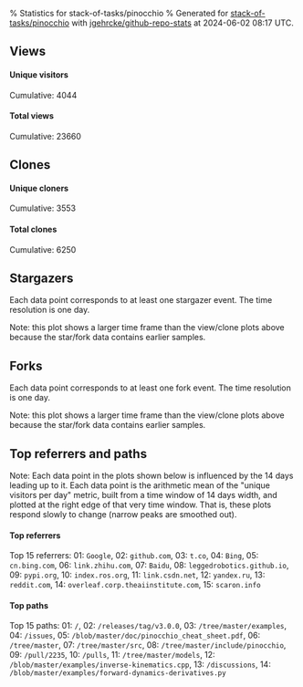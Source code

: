 % Statistics for stack-of-tasks/pinocchio
% Generated for [stack-of-tasks/pinocchio](https://github.com/stack-of-tasks/pinocchio) with [jgehrcke/github-repo-stats](https://github.com/jgehrcke/github-repo-stats) at 2024-06-02 08:17 UTC.


## Views

#### Unique visitors
<div id="chart_views_unique" class="full-width-chart"></div>

Cumulative: 4044

#### Total views
<div id="chart_views_total" class="full-width-chart"></div>

Cumulative: 23660

<div class="pagebreak-for-print"> </div>

## Clones

#### Unique cloners
<div id="chart_clones_unique" class="full-width-chart"></div>

Cumulative: 3553

#### Total clones
<div id="chart_clones_total" class="full-width-chart"></div>

Cumulative: 6250



<div class="pagebreak-for-print"> </div>



## Stargazers

Each data point corresponds to at least one stargazer event.
The time resolution is one day.

<div id="chart_stargazers" class="full-width-chart"></div>


Note: this plot shows a larger time frame than the view/clone plots above because the star/fork data contains earlier samples.



## Forks

Each data point corresponds to at least one fork event.
The time resolution is one day.

<div id="chart_forks" class="full-width-chart"></div>


Note: this plot shows a larger time frame than the view/clone plots above because the star/fork data contains earlier samples.



<div class="pagebreak-for-print"> </div>



## Top referrers and paths


Note: Each data point in the plots shown below is influenced by the 14 days
leading up to it. Each data point is the arithmetic mean of the "unique
visitors per day" metric, built from a time window of 14 days width, and
plotted at the right edge of that very time window. That is, these plots
respond slowly to change (narrow peaks are smoothed out).




#### Top referrers


<div id="chart_referrers_top_n_alltime" class="full-width-chart"></div>

Top 15 referrers: 01: `Google`, 02: `github.com`, 03: `t.co`, 04: `Bing`, 05: `cn.bing.com`, 06: `link.zhihu.com`, 07: `Baidu`, 08: `leggedrobotics.github.io`, 09: `pypi.org`, 10: `index.ros.org`, 11: `link.csdn.net`, 12: `yandex.ru`, 13: `reddit.com`, 14: `overleaf.corp.theaiinstitute.com`, 15: `scaron.info`





#### Top paths


<div id="chart_paths_top_n_alltime" class="full-width-chart"></div>

Top 15 paths: 01: `/`, 02: `/releases/tag/v3.0.0`, 03: `/tree/master/examples`, 04: `/issues`, 05: `/blob/master/doc/pinocchio_cheat_sheet.pdf`, 06: `/tree/master`, 07: `/tree/master/src`, 08: `/tree/master/include/pinocchio`, 09: `/pull/2235`, 10: `/pulls`, 11: `/tree/master/models`, 12: `/blob/master/examples/inverse-kinematics.cpp`, 13: `/discussions`, 14: `/blob/master/examples/forward-dynamics-derivatives.py`


<script type="text/javascript">
    vegaEmbed('#chart_views_unique', {"$schema": "https://vega.github.io/schema/vega-lite/v4.17.0.json", "config": {"arc": {"fill": "#1b1e23"}, "area": {"fill": "#1b1e23"}, "axisBottom": {"domainColor": "#a9b4c4", "gridColor": "#a9b4c4", "labelColor": "#1b1e23", "labelFont": "relative-mono-11-pitch-pro, Menlo, monospace", "tickColor": "#a9b4c4", "titleColor": "#1b1e23", "titleFont": "relative-mono-11-pitch-pro, Menlo, monospace"}, "axisLeft": {"domainColor": "#a9b4c4", "gridColor": "#a9b4c4", "labelColor": "#1b1e23", "labelFont": "relative-mono-11-pitch-pro, Menlo, monospace", "tickColor": "#a9b4c4", "titleColor": "#1b1e23", "titleFont": "relative-mono-11-pitch-pro, Menlo, monospace"}, "axisX": {"grid": false}, "axisY": {"grid": false, "labelBound": true}, "background": "#FFFFFF", "group": {"fill": "#FFFFFF"}, "header": {"fontWeight": 400, "labelFont": "relative-mono-11-pitch-pro, Menlo, monospace", "titleFont": "relative-mono-11-pitch-pro, Menlo, monospace"}, "legend": {"labelFont": "relative-mono-11-pitch-pro, Menlo, monospace", "symbolSize": 200, "symbolType": "circle", "titleFont": "relative-mono-11-pitch-pro, Menlo, monospace"}, "line": {"color": "#1b1e23", "stroke": "#1b1e23"}, "path": {"stroke": "#1b1e23"}, "point": {"color": "#1b1e23", "cursor": "pointer", "filled": true, "size": 20}, "range": {"category": ["#85a2f7", "#ea9755", "#7eb36a", "#f07071", "#bc85d9", "#e587b6", "#a9b4c4", "#d4c05e", "#64b9c4"]}, "style": {"bar": {"fill": "#1b1e23"}, "text": {"font": "relative-mono-11-pitch-pro, Menlo, monospace", "fontWeight": 400}}, "symbol": {"shape": "circle"}, "title": {"anchor": "start", "font": "relative-mono-11-pitch-pro, Menlo, monospace", "fontWeight": 400}, "trail": {"color": "#1b1e23", "stroke": "#1b1e23"}, "view": {"stroke": null}}, "data": {"name": "data-f0084fc3c50c445fb8e2e535af2a4744"}, "datasets": {"data-f0084fc3c50c445fb8e2e535af2a4744": [{"time": "2024-05-06T00:00:00+00:00", "views_total": 147, "views_unique": 30}, {"time": "2024-05-07T00:00:00+00:00", "views_total": 829, "views_unique": 168}, {"time": "2024-05-08T00:00:00+00:00", "views_total": 809, "views_unique": 180}, {"time": "2024-05-09T00:00:00+00:00", "views_total": 800, "views_unique": 153}, {"time": "2024-05-10T00:00:00+00:00", "views_total": 699, "views_unique": 148}, {"time": "2024-05-11T00:00:00+00:00", "views_total": 398, "views_unique": 90}, {"time": "2024-05-12T00:00:00+00:00", "views_total": 282, "views_unique": 65}, {"time": "2024-05-13T00:00:00+00:00", "views_total": 739, "views_unique": 147}, {"time": "2024-05-14T00:00:00+00:00", "views_total": 862, "views_unique": 164}, {"time": "2024-05-15T00:00:00+00:00", "views_total": 771, "views_unique": 143}, {"time": "2024-05-16T00:00:00+00:00", "views_total": 997, "views_unique": 149}, {"time": "2024-05-17T00:00:00+00:00", "views_total": 951, "views_unique": 157}, {"time": "2024-05-18T00:00:00+00:00", "views_total": 546, "views_unique": 86}, {"time": "2024-05-19T00:00:00+00:00", "views_total": 462, "views_unique": 69}, {"time": "2024-05-20T00:00:00+00:00", "views_total": 745, "views_unique": 169}, {"time": "2024-05-21T00:00:00+00:00", "views_total": 641, "views_unique": 157}, {"time": "2024-05-22T00:00:00+00:00", "views_total": 1018, "views_unique": 155}, {"time": "2024-05-23T00:00:00+00:00", "views_total": 1499, "views_unique": 184}, {"time": "2024-05-24T00:00:00+00:00", "views_total": 1392, "views_unique": 156}, {"time": "2024-05-25T00:00:00+00:00", "views_total": 468, "views_unique": 80}, {"time": "2024-05-26T00:00:00+00:00", "views_total": 601, "views_unique": 80}, {"time": "2024-05-27T00:00:00+00:00", "views_total": 1405, "views_unique": 253}, {"time": "2024-05-28T00:00:00+00:00", "views_total": 1506, "views_unique": 305}, {"time": "2024-05-29T00:00:00+00:00", "views_total": 2155, "views_unique": 258}, {"time": "2024-05-30T00:00:00+00:00", "views_total": 1190, "views_unique": 206}, {"time": "2024-05-31T00:00:00+00:00", "views_total": 1153, "views_unique": 175}, {"time": "2024-06-01T00:00:00+00:00", "views_total": 430, "views_unique": 86}, {"time": "2024-06-02T00:00:00+00:00", "views_total": 165, "views_unique": 31}]}, "encoding": {"tooltip": [{"field": "views_unique", "format": ".1f", "title": "views (u)", "type": "quantitative"}, {"field": "time", "format": "%B %e, %Y", "title": "date", "type": "temporal"}], "x": {"axis": {"labelAngle": 25}, "field": "time", "scale": {"domain": ["2024-05-06", "2024-06-02"]}, "timeUnit": "yearmonthdate", "title": "date", "type": "temporal"}, "y": {"axis": {"values": [1, 10, 50, 100, 500, 1000, 5000, 10000]}, "field": "views_unique", "scale": {"domain": [0, 335.5], "type": "symlog", "zero": true}, "title": "unique views per day", "type": "quantitative"}}, "height": 200, "mark": {"point": true, "type": "line"}, "padding": 10, "width": "container"}, {"actions": false, "renderer": "svg"}).catch(console.error);
vegaEmbed('#chart_views_total', {"$schema": "https://vega.github.io/schema/vega-lite/v4.17.0.json", "config": {"arc": {"fill": "#1b1e23"}, "area": {"fill": "#1b1e23"}, "axisBottom": {"domainColor": "#a9b4c4", "gridColor": "#a9b4c4", "labelColor": "#1b1e23", "labelFont": "relative-mono-11-pitch-pro, Menlo, monospace", "tickColor": "#a9b4c4", "titleColor": "#1b1e23", "titleFont": "relative-mono-11-pitch-pro, Menlo, monospace"}, "axisLeft": {"domainColor": "#a9b4c4", "gridColor": "#a9b4c4", "labelColor": "#1b1e23", "labelFont": "relative-mono-11-pitch-pro, Menlo, monospace", "tickColor": "#a9b4c4", "titleColor": "#1b1e23", "titleFont": "relative-mono-11-pitch-pro, Menlo, monospace"}, "axisX": {"grid": false}, "axisY": {"grid": false, "labelBound": true}, "background": "#FFFFFF", "group": {"fill": "#FFFFFF"}, "header": {"fontWeight": 400, "labelFont": "relative-mono-11-pitch-pro, Menlo, monospace", "titleFont": "relative-mono-11-pitch-pro, Menlo, monospace"}, "legend": {"labelFont": "relative-mono-11-pitch-pro, Menlo, monospace", "symbolSize": 200, "symbolType": "circle", "titleFont": "relative-mono-11-pitch-pro, Menlo, monospace"}, "line": {"color": "#1b1e23", "stroke": "#1b1e23"}, "path": {"stroke": "#1b1e23"}, "point": {"color": "#1b1e23", "cursor": "pointer", "filled": true, "size": 20}, "range": {"category": ["#85a2f7", "#ea9755", "#7eb36a", "#f07071", "#bc85d9", "#e587b6", "#a9b4c4", "#d4c05e", "#64b9c4"]}, "style": {"bar": {"fill": "#1b1e23"}, "text": {"font": "relative-mono-11-pitch-pro, Menlo, monospace", "fontWeight": 400}}, "symbol": {"shape": "circle"}, "title": {"anchor": "start", "font": "relative-mono-11-pitch-pro, Menlo, monospace", "fontWeight": 400}, "trail": {"color": "#1b1e23", "stroke": "#1b1e23"}, "view": {"stroke": null}}, "data": {"name": "data-f0084fc3c50c445fb8e2e535af2a4744"}, "datasets": {"data-f0084fc3c50c445fb8e2e535af2a4744": [{"time": "2024-05-06T00:00:00+00:00", "views_total": 147, "views_unique": 30}, {"time": "2024-05-07T00:00:00+00:00", "views_total": 829, "views_unique": 168}, {"time": "2024-05-08T00:00:00+00:00", "views_total": 809, "views_unique": 180}, {"time": "2024-05-09T00:00:00+00:00", "views_total": 800, "views_unique": 153}, {"time": "2024-05-10T00:00:00+00:00", "views_total": 699, "views_unique": 148}, {"time": "2024-05-11T00:00:00+00:00", "views_total": 398, "views_unique": 90}, {"time": "2024-05-12T00:00:00+00:00", "views_total": 282, "views_unique": 65}, {"time": "2024-05-13T00:00:00+00:00", "views_total": 739, "views_unique": 147}, {"time": "2024-05-14T00:00:00+00:00", "views_total": 862, "views_unique": 164}, {"time": "2024-05-15T00:00:00+00:00", "views_total": 771, "views_unique": 143}, {"time": "2024-05-16T00:00:00+00:00", "views_total": 997, "views_unique": 149}, {"time": "2024-05-17T00:00:00+00:00", "views_total": 951, "views_unique": 157}, {"time": "2024-05-18T00:00:00+00:00", "views_total": 546, "views_unique": 86}, {"time": "2024-05-19T00:00:00+00:00", "views_total": 462, "views_unique": 69}, {"time": "2024-05-20T00:00:00+00:00", "views_total": 745, "views_unique": 169}, {"time": "2024-05-21T00:00:00+00:00", "views_total": 641, "views_unique": 157}, {"time": "2024-05-22T00:00:00+00:00", "views_total": 1018, "views_unique": 155}, {"time": "2024-05-23T00:00:00+00:00", "views_total": 1499, "views_unique": 184}, {"time": "2024-05-24T00:00:00+00:00", "views_total": 1392, "views_unique": 156}, {"time": "2024-05-25T00:00:00+00:00", "views_total": 468, "views_unique": 80}, {"time": "2024-05-26T00:00:00+00:00", "views_total": 601, "views_unique": 80}, {"time": "2024-05-27T00:00:00+00:00", "views_total": 1405, "views_unique": 253}, {"time": "2024-05-28T00:00:00+00:00", "views_total": 1506, "views_unique": 305}, {"time": "2024-05-29T00:00:00+00:00", "views_total": 2155, "views_unique": 258}, {"time": "2024-05-30T00:00:00+00:00", "views_total": 1190, "views_unique": 206}, {"time": "2024-05-31T00:00:00+00:00", "views_total": 1153, "views_unique": 175}, {"time": "2024-06-01T00:00:00+00:00", "views_total": 430, "views_unique": 86}, {"time": "2024-06-02T00:00:00+00:00", "views_total": 165, "views_unique": 31}]}, "encoding": {"tooltip": [{"field": "views_total", "format": ".1f", "title": "views (t)", "type": "quantitative"}, {"field": "time", "format": "%B %e, %Y", "title": "date", "type": "temporal"}], "x": {"axis": {"labelAngle": 25}, "field": "time", "scale": {"domain": ["2024-05-06", "2024-06-02"]}, "timeUnit": "yearmonthdate", "title": "date", "type": "temporal"}, "y": {"axis": {"values": [1, 10, 50, 100, 500, 1000, 5000, 10000]}, "field": "views_total", "scale": {"domain": [0, 2370.5], "type": "symlog", "zero": true}, "title": "total views per day", "type": "quantitative"}}, "height": 200, "mark": {"point": true, "type": "line"}, "padding": 10, "width": "container"}, {"actions": false, "renderer": "svg"}).catch(console.error);
vegaEmbed('#chart_clones_unique', {"$schema": "https://vega.github.io/schema/vega-lite/v4.17.0.json", "config": {"arc": {"fill": "#1b1e23"}, "area": {"fill": "#1b1e23"}, "axisBottom": {"domainColor": "#a9b4c4", "gridColor": "#a9b4c4", "labelColor": "#1b1e23", "labelFont": "relative-mono-11-pitch-pro, Menlo, monospace", "tickColor": "#a9b4c4", "titleColor": "#1b1e23", "titleFont": "relative-mono-11-pitch-pro, Menlo, monospace"}, "axisLeft": {"domainColor": "#a9b4c4", "gridColor": "#a9b4c4", "labelColor": "#1b1e23", "labelFont": "relative-mono-11-pitch-pro, Menlo, monospace", "tickColor": "#a9b4c4", "titleColor": "#1b1e23", "titleFont": "relative-mono-11-pitch-pro, Menlo, monospace"}, "axisX": {"grid": false}, "axisY": {"grid": false, "labelBound": true}, "background": "#FFFFFF", "group": {"fill": "#FFFFFF"}, "header": {"fontWeight": 400, "labelFont": "relative-mono-11-pitch-pro, Menlo, monospace", "titleFont": "relative-mono-11-pitch-pro, Menlo, monospace"}, "legend": {"labelFont": "relative-mono-11-pitch-pro, Menlo, monospace", "symbolSize": 200, "symbolType": "circle", "titleFont": "relative-mono-11-pitch-pro, Menlo, monospace"}, "line": {"color": "#1b1e23", "stroke": "#1b1e23"}, "path": {"stroke": "#1b1e23"}, "point": {"color": "#1b1e23", "cursor": "pointer", "filled": true, "size": 20}, "range": {"category": ["#85a2f7", "#ea9755", "#7eb36a", "#f07071", "#bc85d9", "#e587b6", "#a9b4c4", "#d4c05e", "#64b9c4"]}, "style": {"bar": {"fill": "#1b1e23"}, "text": {"font": "relative-mono-11-pitch-pro, Menlo, monospace", "fontWeight": 400}}, "symbol": {"shape": "circle"}, "title": {"anchor": "start", "font": "relative-mono-11-pitch-pro, Menlo, monospace", "fontWeight": 400}, "trail": {"color": "#1b1e23", "stroke": "#1b1e23"}, "view": {"stroke": null}}, "data": {"name": "data-64ce4e7c5ece8ab49fab6dbdd7cecf44"}, "datasets": {"data-64ce4e7c5ece8ab49fab6dbdd7cecf44": [{"clones_total": 92, "clones_unique": 81, "time": "2024-05-06T00:00:00+00:00"}, {"clones_total": 189, "clones_unique": 116, "time": "2024-05-07T00:00:00+00:00"}, {"clones_total": 178, "clones_unique": 106, "time": "2024-05-08T00:00:00+00:00"}, {"clones_total": 168, "clones_unique": 119, "time": "2024-05-09T00:00:00+00:00"}, {"clones_total": 218, "clones_unique": 157, "time": "2024-05-10T00:00:00+00:00"}, {"clones_total": 158, "clones_unique": 121, "time": "2024-05-11T00:00:00+00:00"}, {"clones_total": 84, "clones_unique": 72, "time": "2024-05-12T00:00:00+00:00"}, {"clones_total": 274, "clones_unique": 177, "time": "2024-05-13T00:00:00+00:00"}, {"clones_total": 279, "clones_unique": 157, "time": "2024-05-14T00:00:00+00:00"}, {"clones_total": 204, "clones_unique": 108, "time": "2024-05-15T00:00:00+00:00"}, {"clones_total": 186, "clones_unique": 114, "time": "2024-05-16T00:00:00+00:00"}, {"clones_total": 423, "clones_unique": 209, "time": "2024-05-17T00:00:00+00:00"}, {"clones_total": 65, "clones_unique": 38, "time": "2024-05-18T00:00:00+00:00"}, {"clones_total": 47, "clones_unique": 28, "time": "2024-05-19T00:00:00+00:00"}, {"clones_total": 116, "clones_unique": 72, "time": "2024-05-20T00:00:00+00:00"}, {"clones_total": 380, "clones_unique": 200, "time": "2024-05-21T00:00:00+00:00"}, {"clones_total": 362, "clones_unique": 207, "time": "2024-05-22T00:00:00+00:00"}, {"clones_total": 546, "clones_unique": 272, "time": "2024-05-23T00:00:00+00:00"}, {"clones_total": 466, "clones_unique": 246, "time": "2024-05-24T00:00:00+00:00"}, {"clones_total": 81, "clones_unique": 56, "time": "2024-05-25T00:00:00+00:00"}, {"clones_total": 94, "clones_unique": 78, "time": "2024-05-26T00:00:00+00:00"}, {"clones_total": 356, "clones_unique": 168, "time": "2024-05-27T00:00:00+00:00"}, {"clones_total": 192, "clones_unique": 124, "time": "2024-05-28T00:00:00+00:00"}, {"clones_total": 360, "clones_unique": 181, "time": "2024-05-29T00:00:00+00:00"}, {"clones_total": 378, "clones_unique": 124, "time": "2024-05-30T00:00:00+00:00"}, {"clones_total": 239, "clones_unique": 157, "time": "2024-05-31T00:00:00+00:00"}, {"clones_total": 97, "clones_unique": 47, "time": "2024-06-01T00:00:00+00:00"}, {"clones_total": 18, "clones_unique": 18, "time": "2024-06-02T00:00:00+00:00"}]}, "encoding": {"tooltip": [{"field": "clones_unique", "format": ".1f", "title": "clones (u)", "type": "quantitative"}, {"field": "time", "format": "%B %e, %Y", "title": "date", "type": "temporal"}], "x": {"axis": {"labelAngle": 25}, "field": "time", "scale": {"domain": ["2024-05-06", "2024-06-02"]}, "timeUnit": "yearmonthdate", "title": "date", "type": "temporal"}, "y": {"axis": {"values": [1, 10, 50, 100, 500, 1000, 5000, 10000]}, "field": "clones_unique", "scale": {"domain": [0, 299.20000000000005], "type": "symlog", "zero": true}, "title": "unique clones per day", "type": "quantitative"}}, "height": 200, "mark": {"point": true, "type": "line"}, "padding": 10, "width": "container"}, {"actions": false, "renderer": "svg"}).catch(console.error);
vegaEmbed('#chart_clones_total', {"$schema": "https://vega.github.io/schema/vega-lite/v4.17.0.json", "config": {"arc": {"fill": "#1b1e23"}, "area": {"fill": "#1b1e23"}, "axisBottom": {"domainColor": "#a9b4c4", "gridColor": "#a9b4c4", "labelColor": "#1b1e23", "labelFont": "relative-mono-11-pitch-pro, Menlo, monospace", "tickColor": "#a9b4c4", "titleColor": "#1b1e23", "titleFont": "relative-mono-11-pitch-pro, Menlo, monospace"}, "axisLeft": {"domainColor": "#a9b4c4", "gridColor": "#a9b4c4", "labelColor": "#1b1e23", "labelFont": "relative-mono-11-pitch-pro, Menlo, monospace", "tickColor": "#a9b4c4", "titleColor": "#1b1e23", "titleFont": "relative-mono-11-pitch-pro, Menlo, monospace"}, "axisX": {"grid": false}, "axisY": {"grid": false, "labelBound": true}, "background": "#FFFFFF", "group": {"fill": "#FFFFFF"}, "header": {"fontWeight": 400, "labelFont": "relative-mono-11-pitch-pro, Menlo, monospace", "titleFont": "relative-mono-11-pitch-pro, Menlo, monospace"}, "legend": {"labelFont": "relative-mono-11-pitch-pro, Menlo, monospace", "symbolSize": 200, "symbolType": "circle", "titleFont": "relative-mono-11-pitch-pro, Menlo, monospace"}, "line": {"color": "#1b1e23", "stroke": "#1b1e23"}, "path": {"stroke": "#1b1e23"}, "point": {"color": "#1b1e23", "cursor": "pointer", "filled": true, "size": 20}, "range": {"category": ["#85a2f7", "#ea9755", "#7eb36a", "#f07071", "#bc85d9", "#e587b6", "#a9b4c4", "#d4c05e", "#64b9c4"]}, "style": {"bar": {"fill": "#1b1e23"}, "text": {"font": "relative-mono-11-pitch-pro, Menlo, monospace", "fontWeight": 400}}, "symbol": {"shape": "circle"}, "title": {"anchor": "start", "font": "relative-mono-11-pitch-pro, Menlo, monospace", "fontWeight": 400}, "trail": {"color": "#1b1e23", "stroke": "#1b1e23"}, "view": {"stroke": null}}, "data": {"name": "data-64ce4e7c5ece8ab49fab6dbdd7cecf44"}, "datasets": {"data-64ce4e7c5ece8ab49fab6dbdd7cecf44": [{"clones_total": 92, "clones_unique": 81, "time": "2024-05-06T00:00:00+00:00"}, {"clones_total": 189, "clones_unique": 116, "time": "2024-05-07T00:00:00+00:00"}, {"clones_total": 178, "clones_unique": 106, "time": "2024-05-08T00:00:00+00:00"}, {"clones_total": 168, "clones_unique": 119, "time": "2024-05-09T00:00:00+00:00"}, {"clones_total": 218, "clones_unique": 157, "time": "2024-05-10T00:00:00+00:00"}, {"clones_total": 158, "clones_unique": 121, "time": "2024-05-11T00:00:00+00:00"}, {"clones_total": 84, "clones_unique": 72, "time": "2024-05-12T00:00:00+00:00"}, {"clones_total": 274, "clones_unique": 177, "time": "2024-05-13T00:00:00+00:00"}, {"clones_total": 279, "clones_unique": 157, "time": "2024-05-14T00:00:00+00:00"}, {"clones_total": 204, "clones_unique": 108, "time": "2024-05-15T00:00:00+00:00"}, {"clones_total": 186, "clones_unique": 114, "time": "2024-05-16T00:00:00+00:00"}, {"clones_total": 423, "clones_unique": 209, "time": "2024-05-17T00:00:00+00:00"}, {"clones_total": 65, "clones_unique": 38, "time": "2024-05-18T00:00:00+00:00"}, {"clones_total": 47, "clones_unique": 28, "time": "2024-05-19T00:00:00+00:00"}, {"clones_total": 116, "clones_unique": 72, "time": "2024-05-20T00:00:00+00:00"}, {"clones_total": 380, "clones_unique": 200, "time": "2024-05-21T00:00:00+00:00"}, {"clones_total": 362, "clones_unique": 207, "time": "2024-05-22T00:00:00+00:00"}, {"clones_total": 546, "clones_unique": 272, "time": "2024-05-23T00:00:00+00:00"}, {"clones_total": 466, "clones_unique": 246, "time": "2024-05-24T00:00:00+00:00"}, {"clones_total": 81, "clones_unique": 56, "time": "2024-05-25T00:00:00+00:00"}, {"clones_total": 94, "clones_unique": 78, "time": "2024-05-26T00:00:00+00:00"}, {"clones_total": 356, "clones_unique": 168, "time": "2024-05-27T00:00:00+00:00"}, {"clones_total": 192, "clones_unique": 124, "time": "2024-05-28T00:00:00+00:00"}, {"clones_total": 360, "clones_unique": 181, "time": "2024-05-29T00:00:00+00:00"}, {"clones_total": 378, "clones_unique": 124, "time": "2024-05-30T00:00:00+00:00"}, {"clones_total": 239, "clones_unique": 157, "time": "2024-05-31T00:00:00+00:00"}, {"clones_total": 97, "clones_unique": 47, "time": "2024-06-01T00:00:00+00:00"}, {"clones_total": 18, "clones_unique": 18, "time": "2024-06-02T00:00:00+00:00"}]}, "encoding": {"tooltip": [{"field": "clones_total", "format": ".1f", "title": "clones (t)", "type": "quantitative"}, {"field": "time", "format": "%B %e, %Y", "title": "date", "type": "temporal"}], "x": {"axis": {"labelAngle": 25}, "field": "time", "scale": {"domain": ["2024-05-06", "2024-06-02"]}, "timeUnit": "yearmonthdate", "title": "date", "type": "temporal"}, "y": {"axis": {"values": [1, 10, 50, 100, 500, 1000, 5000, 10000]}, "field": "clones_total", "scale": {"domain": [0, 600.6], "type": "symlog", "zero": true}, "title": "total clones per day", "type": "quantitative"}}, "height": 200, "mark": {"point": true, "type": "line"}, "padding": 10, "width": "container"}, {"actions": false, "renderer": "svg"}).catch(console.error);
vegaEmbed('#chart_stargazers', {"$schema": "https://vega.github.io/schema/vega-lite/v4.17.0.json", "config": {"arc": {"fill": "#1b1e23"}, "area": {"fill": "#1b1e23"}, "axisBottom": {"domainColor": "#a9b4c4", "gridColor": "#a9b4c4", "labelColor": "#1b1e23", "labelFont": "relative-mono-11-pitch-pro, Menlo, monospace", "tickColor": "#a9b4c4", "titleColor": "#1b1e23", "titleFont": "relative-mono-11-pitch-pro, Menlo, monospace"}, "axisLeft": {"domainColor": "#a9b4c4", "gridColor": "#a9b4c4", "labelColor": "#1b1e23", "labelFont": "relative-mono-11-pitch-pro, Menlo, monospace", "tickColor": "#a9b4c4", "titleColor": "#1b1e23", "titleFont": "relative-mono-11-pitch-pro, Menlo, monospace"}, "axisX": {"grid": false}, "axisY": {"grid": false}, "background": "#FFFFFF", "group": {"fill": "#FFFFFF"}, "header": {"fontWeight": 400, "labelFont": "relative-mono-11-pitch-pro, Menlo, monospace", "titleFont": "relative-mono-11-pitch-pro, Menlo, monospace"}, "legend": {"labelFont": "relative-mono-11-pitch-pro, Menlo, monospace", "symbolSize": 200, "symbolType": "circle", "titleFont": "relative-mono-11-pitch-pro, Menlo, monospace"}, "line": {"color": "#1b1e23", "stroke": "#1b1e23"}, "path": {"stroke": "#1b1e23"}, "point": {"color": "#1b1e23", "cursor": "pointer", "filled": true, "size": 50}, "range": {"category": ["#85a2f7", "#ea9755", "#7eb36a", "#f07071", "#bc85d9", "#e587b6", "#a9b4c4", "#d4c05e", "#64b9c4"]}, "style": {"bar": {"fill": "#1b1e23"}, "text": {"font": "relative-mono-11-pitch-pro, Menlo, monospace", "fontWeight": 400}}, "symbol": {"shape": "circle"}, "title": {"anchor": "start", "font": "relative-mono-11-pitch-pro, Menlo, monospace", "fontWeight": 400}, "trail": {"color": "#1b1e23", "stroke": "#1b1e23"}, "view": {"stroke": null}}, "data": {"name": "data-04949e2f8874955d1964a18624ffb8d7"}, "datasets": {"data-04949e2f8874955d1964a18624ffb8d7": [{"stars_cumulative": 1.0, "time": "2015-03-30T00:00:00+00:00"}, {"stars_cumulative": 2.0, "time": "2016-01-25T12:00:00+00:00"}, {"stars_cumulative": 4.0, "time": "2016-07-11T00:00:00+00:00"}, {"stars_cumulative": 5.0, "time": "2016-12-25T12:00:00+00:00"}, {"stars_cumulative": 7.0, "time": "2017-01-28T00:00:00+00:00"}, {"stars_cumulative": 8.0, "time": "2017-03-02T12:00:00+00:00"}, {"stars_cumulative": 9.0, "time": "2017-04-05T00:00:00+00:00"}, {"stars_cumulative": 12.0, "time": "2017-06-11T00:00:00+00:00"}, {"stars_cumulative": 13.0, "time": "2017-07-14T12:00:00+00:00"}, {"stars_cumulative": 15.0, "time": "2017-09-19T12:00:00+00:00"}, {"stars_cumulative": 16.0, "time": "2017-11-25T12:00:00+00:00"}, {"stars_cumulative": 18.0, "time": "2018-01-31T12:00:00+00:00"}, {"stars_cumulative": 19.0, "time": "2018-03-06T00:00:00+00:00"}, {"stars_cumulative": 21.0, "time": "2018-05-12T00:00:00+00:00"}, {"stars_cumulative": 28.0, "time": "2018-06-14T12:00:00+00:00"}, {"stars_cumulative": 31.0, "time": "2018-07-18T00:00:00+00:00"}, {"stars_cumulative": 35.0, "time": "2018-08-20T12:00:00+00:00"}, {"stars_cumulative": 41.0, "time": "2018-09-23T00:00:00+00:00"}, {"stars_cumulative": 47.0, "time": "2018-10-26T12:00:00+00:00"}, {"stars_cumulative": 57.0, "time": "2018-11-29T00:00:00+00:00"}, {"stars_cumulative": 68.0, "time": "2019-01-01T12:00:00+00:00"}, {"stars_cumulative": 80.0, "time": "2019-02-04T00:00:00+00:00"}, {"stars_cumulative": 87.0, "time": "2019-03-09T12:00:00+00:00"}, {"stars_cumulative": 96.0, "time": "2019-04-12T00:00:00+00:00"}, {"stars_cumulative": 106.0, "time": "2019-05-15T12:00:00+00:00"}, {"stars_cumulative": 111.0, "time": "2019-06-18T00:00:00+00:00"}, {"stars_cumulative": 116.0, "time": "2019-07-21T12:00:00+00:00"}, {"stars_cumulative": 120.0, "time": "2019-08-24T00:00:00+00:00"}, {"stars_cumulative": 130.0, "time": "2019-09-26T12:00:00+00:00"}, {"stars_cumulative": 143.0, "time": "2019-10-30T00:00:00+00:00"}, {"stars_cumulative": 155.0, "time": "2019-12-02T12:00:00+00:00"}, {"stars_cumulative": 179.0, "time": "2020-01-05T00:00:00+00:00"}, {"stars_cumulative": 211.0, "time": "2020-02-07T12:00:00+00:00"}, {"stars_cumulative": 220.0, "time": "2020-03-12T00:00:00+00:00"}, {"stars_cumulative": 236.0, "time": "2020-04-14T12:00:00+00:00"}, {"stars_cumulative": 257.0, "time": "2020-05-18T00:00:00+00:00"}, {"stars_cumulative": 274.0, "time": "2020-06-20T12:00:00+00:00"}, {"stars_cumulative": 294.0, "time": "2020-07-24T00:00:00+00:00"}, {"stars_cumulative": 312.0, "time": "2020-08-26T12:00:00+00:00"}, {"stars_cumulative": 335.0, "time": "2020-09-29T00:00:00+00:00"}, {"stars_cumulative": 362.0, "time": "2020-11-01T12:00:00+00:00"}, {"stars_cumulative": 378.0, "time": "2020-12-05T00:00:00+00:00"}, {"stars_cumulative": 397.0, "time": "2021-01-07T12:00:00+00:00"}, {"stars_cumulative": 417.0, "time": "2021-02-10T00:00:00+00:00"}, {"stars_cumulative": 442.0, "time": "2021-03-15T12:00:00+00:00"}, {"stars_cumulative": 464.0, "time": "2021-04-18T00:00:00+00:00"}, {"stars_cumulative": 480.0, "time": "2021-05-21T12:00:00+00:00"}, {"stars_cumulative": 493.0, "time": "2021-06-24T00:00:00+00:00"}, {"stars_cumulative": 507.0, "time": "2021-07-27T12:00:00+00:00"}, {"stars_cumulative": 525.0, "time": "2021-08-30T00:00:00+00:00"}, {"stars_cumulative": 559.0, "time": "2021-10-02T12:00:00+00:00"}, {"stars_cumulative": 599.0, "time": "2021-11-05T00:00:00+00:00"}, {"stars_cumulative": 630.0, "time": "2021-12-08T12:00:00+00:00"}, {"stars_cumulative": 661.0, "time": "2022-01-11T00:00:00+00:00"}, {"stars_cumulative": 682.0, "time": "2022-02-13T12:00:00+00:00"}, {"stars_cumulative": 711.0, "time": "2022-03-19T00:00:00+00:00"}, {"stars_cumulative": 736.0, "time": "2022-04-21T12:00:00+00:00"}, {"stars_cumulative": 760.0, "time": "2022-05-25T00:00:00+00:00"}, {"stars_cumulative": 789.0, "time": "2022-06-27T12:00:00+00:00"}, {"stars_cumulative": 812.0, "time": "2022-07-31T00:00:00+00:00"}, {"stars_cumulative": 838.0, "time": "2022-09-02T12:00:00+00:00"}, {"stars_cumulative": 869.0, "time": "2022-10-06T00:00:00+00:00"}, {"stars_cumulative": 909.0, "time": "2022-11-08T12:00:00+00:00"}, {"stars_cumulative": 929.0, "time": "2022-12-12T00:00:00+00:00"}, {"stars_cumulative": 951.0, "time": "2023-01-14T12:00:00+00:00"}, {"stars_cumulative": 979.0, "time": "2023-02-17T00:00:00+00:00"}, {"stars_cumulative": 1022.0, "time": "2023-03-22T12:00:00+00:00"}, {"stars_cumulative": 1063.0, "time": "2023-04-25T00:00:00+00:00"}, {"stars_cumulative": 1099.0, "time": "2023-05-28T12:00:00+00:00"}, {"stars_cumulative": 1136.0, "time": "2023-07-01T00:00:00+00:00"}, {"stars_cumulative": 1164.0, "time": "2023-08-03T12:00:00+00:00"}, {"stars_cumulative": 1218.0, "time": "2023-09-06T00:00:00+00:00"}, {"stars_cumulative": 1250.0, "time": "2023-10-09T12:00:00+00:00"}, {"stars_cumulative": 1282.0, "time": "2023-11-12T00:00:00+00:00"}, {"stars_cumulative": 1318.0, "time": "2023-12-15T12:00:00+00:00"}, {"stars_cumulative": 1348.0, "time": "2024-01-18T00:00:00+00:00"}, {"stars_cumulative": 1404.0, "time": "2024-02-20T12:00:00+00:00"}, {"stars_cumulative": 1490.0, "time": "2024-03-25T00:00:00+00:00"}, {"stars_cumulative": 1576.0, "time": "2024-04-27T12:00:00+00:00"}, {"stars_cumulative": 1581.0, "time": "2024-05-31T00:00:00+00:00"}]}, "encoding": {"tooltip": [{"field": "stars_cumulative", "format": "d", "title": "stars", "type": "quantitative"}, {"field": "time", "format": "%B %e, %Y", "title": "date", "type": "temporal"}], "x": {"axis": {"labelAngle": 25}, "field": "time", "scale": {"domain": ["2015-02-14", "2024-06-02"]}, "timeUnit": "yearmonthdate", "title": "date", "type": "temporal"}, "y": {"field": "stars_cumulative", "scale": {"domain": [0, 1739.1000000000001], "zero": true}, "title": "stargazer count (cumulative)", "type": "quantitative"}}, "height": 300, "mark": {"point": true, "type": "line"}, "padding": 10, "width": "container"}, {"actions": false, "renderer": "svg"}).catch(console.error);
vegaEmbed('#chart_forks', {"$schema": "https://vega.github.io/schema/vega-lite/v4.17.0.json", "config": {"arc": {"fill": "#1b1e23"}, "area": {"fill": "#1b1e23"}, "axisBottom": {"domainColor": "#a9b4c4", "gridColor": "#a9b4c4", "labelColor": "#1b1e23", "labelFont": "relative-mono-11-pitch-pro, Menlo, monospace", "tickColor": "#a9b4c4", "titleColor": "#1b1e23", "titleFont": "relative-mono-11-pitch-pro, Menlo, monospace"}, "axisLeft": {"domainColor": "#a9b4c4", "gridColor": "#a9b4c4", "labelColor": "#1b1e23", "labelFont": "relative-mono-11-pitch-pro, Menlo, monospace", "tickColor": "#a9b4c4", "titleColor": "#1b1e23", "titleFont": "relative-mono-11-pitch-pro, Menlo, monospace"}, "axisX": {"grid": false}, "axisY": {"grid": false}, "background": "#FFFFFF", "group": {"fill": "#FFFFFF"}, "header": {"fontWeight": 400, "labelFont": "relative-mono-11-pitch-pro, Menlo, monospace", "titleFont": "relative-mono-11-pitch-pro, Menlo, monospace"}, "legend": {"labelFont": "relative-mono-11-pitch-pro, Menlo, monospace", "symbolSize": 200, "symbolType": "circle", "titleFont": "relative-mono-11-pitch-pro, Menlo, monospace"}, "line": {"color": "#1b1e23", "stroke": "#1b1e23"}, "path": {"stroke": "#1b1e23"}, "point": {"color": "#1b1e23", "cursor": "pointer", "filled": true, "size": 50}, "range": {"category": ["#85a2f7", "#ea9755", "#7eb36a", "#f07071", "#bc85d9", "#e587b6", "#a9b4c4", "#d4c05e", "#64b9c4"]}, "style": {"bar": {"fill": "#1b1e23"}, "text": {"font": "relative-mono-11-pitch-pro, Menlo, monospace", "fontWeight": 400}}, "symbol": {"shape": "circle"}, "title": {"anchor": "start", "font": "relative-mono-11-pitch-pro, Menlo, monospace", "fontWeight": 400}, "trail": {"color": "#1b1e23", "stroke": "#1b1e23"}, "view": {"stroke": null}}, "data": {"name": "data-45d54e06784cdab7c8e921526adc72b6"}, "datasets": {"data-45d54e06784cdab7c8e921526adc72b6": [{"forks_cumulative": 4.0, "time": "2015-02-14T00:00:00+00:00"}, {"forks_cumulative": 6.0, "time": "2015-03-19T22:00:00+00:00"}, {"forks_cumulative": 7.0, "time": "2015-04-22T20:00:00+00:00"}, {"forks_cumulative": 8.0, "time": "2015-05-26T18:00:00+00:00"}, {"forks_cumulative": 11.0, "time": "2016-01-19T04:00:00+00:00"}, {"forks_cumulative": 12.0, "time": "2016-02-22T02:00:00+00:00"}, {"forks_cumulative": 13.0, "time": "2016-04-29T22:00:00+00:00"}, {"forks_cumulative": 14.0, "time": "2016-07-06T18:00:00+00:00"}, {"forks_cumulative": 15.0, "time": "2016-09-12T14:00:00+00:00"}, {"forks_cumulative": 16.0, "time": "2017-06-10T22:00:00+00:00"}, {"forks_cumulative": 17.0, "time": "2017-10-24T14:00:00+00:00"}, {"forks_cumulative": 19.0, "time": "2017-11-27T12:00:00+00:00"}, {"forks_cumulative": 20.0, "time": "2017-12-31T10:00:00+00:00"}, {"forks_cumulative": 21.0, "time": "2018-03-09T06:00:00+00:00"}, {"forks_cumulative": 23.0, "time": "2018-04-12T04:00:00+00:00"}, {"forks_cumulative": 25.0, "time": "2018-05-16T02:00:00+00:00"}, {"forks_cumulative": 28.0, "time": "2018-06-19T00:00:00+00:00"}, {"forks_cumulative": 29.0, "time": "2018-07-22T22:00:00+00:00"}, {"forks_cumulative": 31.0, "time": "2018-08-25T20:00:00+00:00"}, {"forks_cumulative": 32.0, "time": "2018-09-28T18:00:00+00:00"}, {"forks_cumulative": 34.0, "time": "2018-11-01T16:00:00+00:00"}, {"forks_cumulative": 35.0, "time": "2018-12-05T14:00:00+00:00"}, {"forks_cumulative": 37.0, "time": "2019-01-08T12:00:00+00:00"}, {"forks_cumulative": 43.0, "time": "2019-02-11T10:00:00+00:00"}, {"forks_cumulative": 44.0, "time": "2019-04-20T06:00:00+00:00"}, {"forks_cumulative": 49.0, "time": "2019-05-24T04:00:00+00:00"}, {"forks_cumulative": 51.0, "time": "2019-06-27T02:00:00+00:00"}, {"forks_cumulative": 53.0, "time": "2019-07-31T00:00:00+00:00"}, {"forks_cumulative": 57.0, "time": "2019-09-02T22:00:00+00:00"}, {"forks_cumulative": 60.0, "time": "2019-10-06T20:00:00+00:00"}, {"forks_cumulative": 63.0, "time": "2019-11-09T18:00:00+00:00"}, {"forks_cumulative": 66.0, "time": "2019-12-13T16:00:00+00:00"}, {"forks_cumulative": 69.0, "time": "2020-01-16T14:00:00+00:00"}, {"forks_cumulative": 70.0, "time": "2020-02-19T12:00:00+00:00"}, {"forks_cumulative": 75.0, "time": "2020-03-24T10:00:00+00:00"}, {"forks_cumulative": 81.0, "time": "2020-04-27T08:00:00+00:00"}, {"forks_cumulative": 85.0, "time": "2020-05-31T06:00:00+00:00"}, {"forks_cumulative": 90.0, "time": "2020-07-04T04:00:00+00:00"}, {"forks_cumulative": 93.0, "time": "2020-08-07T02:00:00+00:00"}, {"forks_cumulative": 98.0, "time": "2020-09-10T00:00:00+00:00"}, {"forks_cumulative": 104.0, "time": "2020-10-13T22:00:00+00:00"}, {"forks_cumulative": 115.0, "time": "2020-11-16T20:00:00+00:00"}, {"forks_cumulative": 124.0, "time": "2020-12-20T18:00:00+00:00"}, {"forks_cumulative": 127.0, "time": "2021-01-23T16:00:00+00:00"}, {"forks_cumulative": 131.0, "time": "2021-02-26T14:00:00+00:00"}, {"forks_cumulative": 134.0, "time": "2021-04-01T12:00:00+00:00"}, {"forks_cumulative": 138.0, "time": "2021-05-05T10:00:00+00:00"}, {"forks_cumulative": 141.0, "time": "2021-06-08T08:00:00+00:00"}, {"forks_cumulative": 148.0, "time": "2021-07-12T06:00:00+00:00"}, {"forks_cumulative": 155.0, "time": "2021-08-15T04:00:00+00:00"}, {"forks_cumulative": 160.0, "time": "2021-09-18T02:00:00+00:00"}, {"forks_cumulative": 167.0, "time": "2021-10-22T00:00:00+00:00"}, {"forks_cumulative": 172.0, "time": "2021-11-24T22:00:00+00:00"}, {"forks_cumulative": 179.0, "time": "2021-12-28T20:00:00+00:00"}, {"forks_cumulative": 188.0, "time": "2022-01-31T18:00:00+00:00"}, {"forks_cumulative": 193.0, "time": "2022-03-06T16:00:00+00:00"}, {"forks_cumulative": 200.0, "time": "2022-04-09T14:00:00+00:00"}, {"forks_cumulative": 208.0, "time": "2022-05-13T12:00:00+00:00"}, {"forks_cumulative": 211.0, "time": "2022-06-16T10:00:00+00:00"}, {"forks_cumulative": 217.0, "time": "2022-07-20T08:00:00+00:00"}, {"forks_cumulative": 226.0, "time": "2022-08-23T06:00:00+00:00"}, {"forks_cumulative": 233.0, "time": "2022-09-26T04:00:00+00:00"}, {"forks_cumulative": 236.0, "time": "2022-10-30T02:00:00+00:00"}, {"forks_cumulative": 245.0, "time": "2022-12-03T00:00:00+00:00"}, {"forks_cumulative": 248.0, "time": "2023-01-05T22:00:00+00:00"}, {"forks_cumulative": 256.0, "time": "2023-02-08T20:00:00+00:00"}, {"forks_cumulative": 261.0, "time": "2023-03-14T18:00:00+00:00"}, {"forks_cumulative": 265.0, "time": "2023-04-17T16:00:00+00:00"}, {"forks_cumulative": 270.0, "time": "2023-05-21T14:00:00+00:00"}, {"forks_cumulative": 275.0, "time": "2023-06-24T12:00:00+00:00"}, {"forks_cumulative": 279.0, "time": "2023-07-28T10:00:00+00:00"}, {"forks_cumulative": 286.0, "time": "2023-08-31T08:00:00+00:00"}, {"forks_cumulative": 292.0, "time": "2023-10-04T06:00:00+00:00"}, {"forks_cumulative": 299.0, "time": "2023-11-07T04:00:00+00:00"}, {"forks_cumulative": 306.0, "time": "2023-12-11T02:00:00+00:00"}, {"forks_cumulative": 311.0, "time": "2024-01-14T00:00:00+00:00"}, {"forks_cumulative": 319.0, "time": "2024-02-16T22:00:00+00:00"}, {"forks_cumulative": 322.0, "time": "2024-03-21T20:00:00+00:00"}, {"forks_cumulative": 332.0, "time": "2024-04-24T18:00:00+00:00"}, {"forks_cumulative": 336.0, "time": "2024-05-28T16:00:00+00:00"}]}, "encoding": {"tooltip": [{"field": "forks_cumulative", "format": "d", "title": "forks", "type": "quantitative"}, {"field": "time", "format": "%B %e, %Y", "title": "date", "type": "temporal"}], "x": {"axis": {"labelAngle": 25}, "field": "time", "scale": {"domain": ["2015-02-14", "2024-06-02"]}, "timeUnit": "yearmonthdate", "title": "date", "type": "temporal"}, "y": {"field": "forks_cumulative", "scale": {"domain": [0, 369.6], "zero": true}, "title": "fork count (cumulative)", "type": "quantitative"}}, "height": 300, "mark": {"point": true, "type": "line"}, "padding": 10, "width": "container"}, {"actions": false, "renderer": "svg"}).catch(console.error);
vegaEmbed('#chart_referrers_top_n_alltime', {"$schema": "https://vega.github.io/schema/vega-lite/v4.17.0.json", "config": {"arc": {"fill": "#1b1e23"}, "area": {"fill": "#1b1e23"}, "axisBottom": {"domainColor": "#a9b4c4", "gridColor": "#a9b4c4", "labelColor": "#1b1e23", "labelFont": "relative-mono-11-pitch-pro, Menlo, monospace", "tickColor": "#a9b4c4", "titleColor": "#1b1e23", "titleFont": "relative-mono-11-pitch-pro, Menlo, monospace"}, "axisLeft": {"domainColor": "#a9b4c4", "gridColor": "#a9b4c4", "labelColor": "#1b1e23", "labelFont": "relative-mono-11-pitch-pro, Menlo, monospace", "tickColor": "#a9b4c4", "titleColor": "#1b1e23", "titleFont": "relative-mono-11-pitch-pro, Menlo, monospace"}, "axisX": {"grid": false}, "axisY": {"grid": false}, "background": "#FFFFFF", "group": {"fill": "#FFFFFF"}, "header": {"fontWeight": 400, "labelFont": "relative-mono-11-pitch-pro, Menlo, monospace", "titleFont": "relative-mono-11-pitch-pro, Menlo, monospace"}, "legend": {"labelFont": "relative-mono-11-pitch-pro, Menlo, monospace", "symbolSize": 200, "symbolType": "circle", "titleFont": "relative-mono-11-pitch-pro, Menlo, monospace"}, "line": {"color": "#1b1e23", "stroke": "#1b1e23"}, "path": {"stroke": "#1b1e23"}, "point": {"color": "#1b1e23", "cursor": "pointer", "filled": true, "size": 30}, "range": {"category": ["#85a2f7", "#ea9755", "#7eb36a", "#f07071", "#bc85d9", "#e587b6", "#a9b4c4", "#d4c05e", "#64b9c4"]}, "style": {"bar": {"fill": "#1b1e23"}, "text": {"font": "relative-mono-11-pitch-pro, Menlo, monospace", "fontWeight": 400}}, "symbol": {"shape": "circle"}, "title": {"anchor": "start", "font": "relative-mono-11-pitch-pro, Menlo, monospace", "fontWeight": 400}, "trail": {"color": "#1b1e23", "stroke": "#1b1e23"}, "view": {"stroke": null}}, "data": {"name": "data-835bef5889901d969a883aaea0bde992"}, "datasets": {"data-835bef5889901d969a883aaea0bde992": [{"referrer": "Google", "time": "2024-05-20T00:00:00+00:00", "views_unique": 670.0, "views_unique_norm": 47.857142857142854}, {"referrer": "Google", "time": "2024-05-21T00:00:00+00:00", "views_unique": 677.0, "views_unique_norm": 48.357142857142854}, {"referrer": "Google", "time": "2024-05-22T00:00:00+00:00", "views_unique": 656.0, "views_unique_norm": 46.857142857142854}, {"referrer": "Google", "time": "2024-05-23T00:00:00+00:00", "views_unique": 666.0, "views_unique_norm": 47.57142857142857}, {"referrer": "Google", "time": "2024-05-24T00:00:00+00:00", "views_unique": 681.0, "views_unique_norm": 48.642857142857146}, {"referrer": "Google", "time": "2024-05-25T00:00:00+00:00", "views_unique": 719.0, "views_unique_norm": 51.357142857142854}, {"referrer": "Google", "time": "2024-05-26T00:00:00+00:00", "views_unique": 729.0, "views_unique_norm": 52.07142857142857}, {"referrer": "Google", "time": "2024-05-27T00:00:00+00:00", "views_unique": 705.0, "views_unique_norm": 50.357142857142854}, {"referrer": "Google", "time": "2024-05-28T00:00:00+00:00", "views_unique": 700.0, "views_unique_norm": 50.0}, {"referrer": "Google", "time": "2024-05-29T00:00:00+00:00", "views_unique": 707.0, "views_unique_norm": 50.5}, {"referrer": "Google", "time": "2024-05-30T00:00:00+00:00", "views_unique": 724.0, "views_unique_norm": 51.714285714285715}, {"referrer": "Google", "time": "2024-05-31T00:00:00+00:00", "views_unique": 742.0, "views_unique_norm": 53.0}, {"referrer": "Google", "time": "2024-06-01T00:00:00+00:00", "views_unique": 764.0, "views_unique_norm": 54.57142857142857}, {"referrer": "Google", "time": "2024-06-02T00:00:00+00:00", "views_unique": 776.0, "views_unique_norm": 55.42857142857143}, {"referrer": "github.com", "time": "2024-05-20T00:00:00+00:00", "views_unique": 156.0, "views_unique_norm": 11.142857142857142}, {"referrer": "github.com", "time": "2024-05-21T00:00:00+00:00", "views_unique": 156.0, "views_unique_norm": 11.142857142857142}, {"referrer": "github.com", "time": "2024-05-22T00:00:00+00:00", "views_unique": 150.0, "views_unique_norm": 10.714285714285714}, {"referrer": "github.com", "time": "2024-05-23T00:00:00+00:00", "views_unique": 154.0, "views_unique_norm": 11.0}, {"referrer": "github.com", "time": "2024-05-24T00:00:00+00:00", "views_unique": 154.0, "views_unique_norm": 11.0}, {"referrer": "github.com", "time": "2024-05-25T00:00:00+00:00", "views_unique": 155.0, "views_unique_norm": 11.071428571428571}, {"referrer": "github.com", "time": "2024-05-26T00:00:00+00:00", "views_unique": 160.0, "views_unique_norm": 11.428571428571429}, {"referrer": "github.com", "time": "2024-05-27T00:00:00+00:00", "views_unique": 159.0, "views_unique_norm": 11.357142857142858}, {"referrer": "github.com", "time": "2024-05-28T00:00:00+00:00", "views_unique": 173.0, "views_unique_norm": 12.357142857142858}, {"referrer": "github.com", "time": "2024-05-29T00:00:00+00:00", "views_unique": 187.0, "views_unique_norm": 13.357142857142858}, {"referrer": "github.com", "time": "2024-05-30T00:00:00+00:00", "views_unique": 206.0, "views_unique_norm": 14.714285714285714}, {"referrer": "github.com", "time": "2024-05-31T00:00:00+00:00", "views_unique": 217.0, "views_unique_norm": 15.5}, {"referrer": "github.com", "time": "2024-06-01T00:00:00+00:00", "views_unique": 232.0, "views_unique_norm": 16.571428571428573}, {"referrer": "github.com", "time": "2024-06-02T00:00:00+00:00", "views_unique": 237.0, "views_unique_norm": 16.928571428571427}, {"referrer": "t.co", "time": "2024-05-20T00:00:00+00:00", "views_unique": null, "views_unique_norm": null}, {"referrer": "t.co", "time": "2024-05-21T00:00:00+00:00", "views_unique": null, "views_unique_norm": null}, {"referrer": "t.co", "time": "2024-05-22T00:00:00+00:00", "views_unique": null, "views_unique_norm": null}, {"referrer": "t.co", "time": "2024-05-23T00:00:00+00:00", "views_unique": null, "views_unique_norm": null}, {"referrer": "t.co", "time": "2024-05-24T00:00:00+00:00", "views_unique": null, "views_unique_norm": null}, {"referrer": "t.co", "time": "2024-05-25T00:00:00+00:00", "views_unique": null, "views_unique_norm": null}, {"referrer": "t.co", "time": "2024-05-26T00:00:00+00:00", "views_unique": null, "views_unique_norm": null}, {"referrer": "t.co", "time": "2024-05-27T00:00:00+00:00", "views_unique": null, "views_unique_norm": null}, {"referrer": "t.co", "time": "2024-05-28T00:00:00+00:00", "views_unique": 61.0, "views_unique_norm": 4.357142857142857}, {"referrer": "t.co", "time": "2024-05-29T00:00:00+00:00", "views_unique": 125.0, "views_unique_norm": 8.928571428571429}, {"referrer": "t.co", "time": "2024-05-30T00:00:00+00:00", "views_unique": 149.0, "views_unique_norm": 10.642857142857142}, {"referrer": "t.co", "time": "2024-05-31T00:00:00+00:00", "views_unique": 158.0, "views_unique_norm": 11.285714285714286}, {"referrer": "t.co", "time": "2024-06-01T00:00:00+00:00", "views_unique": 160.0, "views_unique_norm": 11.428571428571429}, {"referrer": "t.co", "time": "2024-06-02T00:00:00+00:00", "views_unique": 154.0, "views_unique_norm": 11.0}, {"referrer": "Bing", "time": "2024-05-20T00:00:00+00:00", "views_unique": 37.0, "views_unique_norm": 2.642857142857143}, {"referrer": "Bing", "time": "2024-05-21T00:00:00+00:00", "views_unique": 45.0, "views_unique_norm": 3.2142857142857144}, {"referrer": "Bing", "time": "2024-05-22T00:00:00+00:00", "views_unique": 46.0, "views_unique_norm": 3.2857142857142856}, {"referrer": "Bing", "time": "2024-05-23T00:00:00+00:00", "views_unique": 48.0, "views_unique_norm": 3.4285714285714284}, {"referrer": "Bing", "time": "2024-05-24T00:00:00+00:00", "views_unique": 51.0, "views_unique_norm": 3.642857142857143}, {"referrer": "Bing", "time": "2024-05-25T00:00:00+00:00", "views_unique": 55.0, "views_unique_norm": 3.9285714285714284}, {"referrer": "Bing", "time": "2024-05-26T00:00:00+00:00", "views_unique": 56.0, "views_unique_norm": 4.0}, {"referrer": "Bing", "time": "2024-05-27T00:00:00+00:00", "views_unique": 59.0, "views_unique_norm": 4.214285714285714}, {"referrer": "Bing", "time": "2024-05-28T00:00:00+00:00", "views_unique": 59.0, "views_unique_norm": 4.214285714285714}, {"referrer": "Bing", "time": "2024-05-29T00:00:00+00:00", "views_unique": 66.0, "views_unique_norm": 4.714285714285714}, {"referrer": "Bing", "time": "2024-05-30T00:00:00+00:00", "views_unique": 71.0, "views_unique_norm": 5.071428571428571}, {"referrer": "Bing", "time": "2024-05-31T00:00:00+00:00", "views_unique": 72.0, "views_unique_norm": 5.142857142857143}, {"referrer": "Bing", "time": "2024-06-01T00:00:00+00:00", "views_unique": 72.0, "views_unique_norm": 5.142857142857143}, {"referrer": "Bing", "time": "2024-06-02T00:00:00+00:00", "views_unique": 69.0, "views_unique_norm": 4.928571428571429}, {"referrer": "cn.bing.com", "time": "2024-05-20T00:00:00+00:00", "views_unique": 35.0, "views_unique_norm": 2.5}, {"referrer": "cn.bing.com", "time": "2024-05-21T00:00:00+00:00", "views_unique": 36.0, "views_unique_norm": 2.5714285714285716}, {"referrer": "cn.bing.com", "time": "2024-05-22T00:00:00+00:00", "views_unique": 37.0, "views_unique_norm": 2.642857142857143}, {"referrer": "cn.bing.com", "time": "2024-05-23T00:00:00+00:00", "views_unique": 38.0, "views_unique_norm": 2.7142857142857144}, {"referrer": "cn.bing.com", "time": "2024-05-24T00:00:00+00:00", "views_unique": 39.0, "views_unique_norm": 2.7857142857142856}, {"referrer": "cn.bing.com", "time": "2024-05-25T00:00:00+00:00", "views_unique": 42.0, "views_unique_norm": 3.0}, {"referrer": "cn.bing.com", "time": "2024-05-26T00:00:00+00:00", "views_unique": 42.0, "views_unique_norm": 3.0}, {"referrer": "cn.bing.com", "time": "2024-05-27T00:00:00+00:00", "views_unique": 39.0, "views_unique_norm": 2.7857142857142856}, {"referrer": "cn.bing.com", "time": "2024-05-28T00:00:00+00:00", "views_unique": 37.0, "views_unique_norm": 2.642857142857143}, {"referrer": "cn.bing.com", "time": "2024-05-29T00:00:00+00:00", "views_unique": 41.0, "views_unique_norm": 2.9285714285714284}, {"referrer": "cn.bing.com", "time": "2024-05-30T00:00:00+00:00", "views_unique": 45.0, "views_unique_norm": 3.2142857142857144}, {"referrer": "cn.bing.com", "time": "2024-05-31T00:00:00+00:00", "views_unique": 45.0, "views_unique_norm": 3.2142857142857144}, {"referrer": "cn.bing.com", "time": "2024-06-01T00:00:00+00:00", "views_unique": 51.0, "views_unique_norm": 3.642857142857143}, {"referrer": "cn.bing.com", "time": "2024-06-02T00:00:00+00:00", "views_unique": 54.0, "views_unique_norm": 3.857142857142857}, {"referrer": "link.zhihu.com", "time": "2024-05-20T00:00:00+00:00", "views_unique": 30.0, "views_unique_norm": 2.142857142857143}, {"referrer": "link.zhihu.com", "time": "2024-05-21T00:00:00+00:00", "views_unique": 32.0, "views_unique_norm": 2.2857142857142856}, {"referrer": "link.zhihu.com", "time": "2024-05-22T00:00:00+00:00", "views_unique": 32.0, "views_unique_norm": 2.2857142857142856}, {"referrer": "link.zhihu.com", "time": "2024-05-23T00:00:00+00:00", "views_unique": 27.0, "views_unique_norm": 1.9285714285714286}, {"referrer": "link.zhihu.com", "time": "2024-05-24T00:00:00+00:00", "views_unique": 25.0, "views_unique_norm": 1.7857142857142858}, {"referrer": "link.zhihu.com", "time": "2024-05-25T00:00:00+00:00", "views_unique": 27.0, "views_unique_norm": 1.9285714285714286}, {"referrer": "link.zhihu.com", "time": "2024-05-26T00:00:00+00:00", "views_unique": 27.0, "views_unique_norm": 1.9285714285714286}, {"referrer": "link.zhihu.com", "time": "2024-05-27T00:00:00+00:00", "views_unique": 24.0, "views_unique_norm": 1.7142857142857142}, {"referrer": "link.zhihu.com", "time": "2024-05-28T00:00:00+00:00", "views_unique": 25.0, "views_unique_norm": 1.7857142857142858}, {"referrer": "link.zhihu.com", "time": "2024-05-29T00:00:00+00:00", "views_unique": 21.0, "views_unique_norm": 1.5}, {"referrer": "link.zhihu.com", "time": "2024-05-30T00:00:00+00:00", "views_unique": 21.0, "views_unique_norm": 1.5}, {"referrer": "link.zhihu.com", "time": "2024-05-31T00:00:00+00:00", "views_unique": null, "views_unique_norm": null}, {"referrer": "link.zhihu.com", "time": "2024-06-01T00:00:00+00:00", "views_unique": null, "views_unique_norm": null}, {"referrer": "link.zhihu.com", "time": "2024-06-02T00:00:00+00:00", "views_unique": 23.0, "views_unique_norm": 1.6428571428571428}, {"referrer": "Baidu", "time": "2024-05-20T00:00:00+00:00", "views_unique": 30.0, "views_unique_norm": 2.142857142857143}, {"referrer": "Baidu", "time": "2024-05-21T00:00:00+00:00", "views_unique": 26.0, "views_unique_norm": 1.8571428571428572}, {"referrer": "Baidu", "time": "2024-05-22T00:00:00+00:00", "views_unique": 26.0, "views_unique_norm": 1.8571428571428572}, {"referrer": "Baidu", "time": "2024-05-23T00:00:00+00:00", "views_unique": 22.0, "views_unique_norm": 1.5714285714285714}, {"referrer": "Baidu", "time": "2024-05-24T00:00:00+00:00", "views_unique": 22.0, "views_unique_norm": 1.5714285714285714}, {"referrer": "Baidu", "time": "2024-05-25T00:00:00+00:00", "views_unique": 19.0, "views_unique_norm": 1.3571428571428572}, {"referrer": "Baidu", "time": "2024-05-26T00:00:00+00:00", "views_unique": 20.0, "views_unique_norm": 1.4285714285714286}, {"referrer": "Baidu", "time": "2024-05-27T00:00:00+00:00", "views_unique": 19.0, "views_unique_norm": 1.3571428571428572}, {"referrer": "Baidu", "time": "2024-05-28T00:00:00+00:00", "views_unique": 23.0, "views_unique_norm": 1.6428571428571428}, {"referrer": "Baidu", "time": "2024-05-29T00:00:00+00:00", "views_unique": 23.0, "views_unique_norm": 1.6428571428571428}, {"referrer": "Baidu", "time": "2024-05-30T00:00:00+00:00", "views_unique": 25.0, "views_unique_norm": 1.7857142857142858}, {"referrer": "Baidu", "time": "2024-05-31T00:00:00+00:00", "views_unique": 21.0, "views_unique_norm": 1.5}, {"referrer": "Baidu", "time": "2024-06-01T00:00:00+00:00", "views_unique": 21.0, "views_unique_norm": 1.5}, {"referrer": "Baidu", "time": "2024-06-02T00:00:00+00:00", "views_unique": 21.0, "views_unique_norm": 1.5}]}, "encoding": {"color": {"field": "referrer", "legend": {"direction": "vertical", "orient": "top", "title": "Legend:"}, "sort": {"field": "order"}, "type": "nominal"}, "tooltip": [{"field": "referrer", "type": "nominal"}, {"field": "views_unique_norm", "format": ".2f", "title": "views (14d mean)", "type": "quantitative"}, {"field": "time", "format": "%B %e, %Y", "title": "date", "type": "temporal"}], "x": {"axis": {"labelAngle": 25}, "field": "time", "scale": {"domain": ["2024-05-06", "2024-06-02"]}, "timeUnit": "yearmonthdate", "title": "date", "type": "temporal"}, "y": {"field": "views_unique_norm", "scale": {"domain": [0, 60.971428571428575], "type": "symlog", "zero": true}, "title": "unique visitors per day (mean from last 14 days)", "type": "quantitative"}}, "height": 300, "mark": {"point": true, "type": "line"}, "padding": 10, "width": "container"}, {"actions": false, "renderer": "svg"}).catch(console.error);
vegaEmbed('#chart_paths_top_n_alltime', {"$schema": "https://vega.github.io/schema/vega-lite/v4.17.0.json", "config": {"arc": {"fill": "#1b1e23"}, "area": {"fill": "#1b1e23"}, "axisBottom": {"domainColor": "#a9b4c4", "gridColor": "#a9b4c4", "labelColor": "#1b1e23", "labelFont": "relative-mono-11-pitch-pro, Menlo, monospace", "tickColor": "#a9b4c4", "titleColor": "#1b1e23", "titleFont": "relative-mono-11-pitch-pro, Menlo, monospace"}, "axisLeft": {"domainColor": "#a9b4c4", "gridColor": "#a9b4c4", "labelColor": "#1b1e23", "labelFont": "relative-mono-11-pitch-pro, Menlo, monospace", "tickColor": "#a9b4c4", "titleColor": "#1b1e23", "titleFont": "relative-mono-11-pitch-pro, Menlo, monospace"}, "axisX": {"grid": false}, "axisY": {"grid": false}, "background": "#FFFFFF", "group": {"fill": "#FFFFFF"}, "header": {"fontWeight": 400, "labelFont": "relative-mono-11-pitch-pro, Menlo, monospace", "titleFont": "relative-mono-11-pitch-pro, Menlo, monospace"}, "legend": {"labelFont": "relative-mono-11-pitch-pro, Menlo, monospace", "symbolSize": 200, "symbolType": "circle", "titleFont": "relative-mono-11-pitch-pro, Menlo, monospace"}, "line": {"color": "#1b1e23", "stroke": "#1b1e23"}, "path": {"stroke": "#1b1e23"}, "point": {"color": "#1b1e23", "cursor": "pointer", "filled": true, "size": 30}, "range": {"category": ["#85a2f7", "#ea9755", "#7eb36a", "#f07071", "#bc85d9", "#e587b6", "#a9b4c4", "#d4c05e", "#64b9c4"]}, "style": {"bar": {"fill": "#1b1e23"}, "text": {"font": "relative-mono-11-pitch-pro, Menlo, monospace", "fontWeight": 400}}, "symbol": {"shape": "circle"}, "title": {"anchor": "start", "font": "relative-mono-11-pitch-pro, Menlo, monospace", "fontWeight": 400}, "trail": {"color": "#1b1e23", "stroke": "#1b1e23"}, "view": {"stroke": null}}, "data": {"name": "data-ed152703b6e84602b40e43d748e9957b"}, "datasets": {"data-ed152703b6e84602b40e43d748e9957b": [{"path": "/", "time": "2024-05-20T00:00:00+00:00", "views_unique": 839.0, "views_unique_norm": 59.92857142857143}, {"path": "/", "time": "2024-05-21T00:00:00+00:00", "views_unique": 847.0, "views_unique_norm": 60.5}, {"path": "/", "time": "2024-05-22T00:00:00+00:00", "views_unique": 811.0, "views_unique_norm": 57.92857142857143}, {"path": "/", "time": "2024-05-23T00:00:00+00:00", "views_unique": 789.0, "views_unique_norm": 56.357142857142854}, {"path": "/", "time": "2024-05-24T00:00:00+00:00", "views_unique": 812.0, "views_unique_norm": 58.0}, {"path": "/", "time": "2024-05-25T00:00:00+00:00", "views_unique": 812.0, "views_unique_norm": 58.0}, {"path": "/", "time": "2024-05-26T00:00:00+00:00", "views_unique": 821.0, "views_unique_norm": 58.642857142857146}, {"path": "/", "time": "2024-05-27T00:00:00+00:00", "views_unique": 808.0, "views_unique_norm": 57.714285714285715}, {"path": "/", "time": "2024-05-28T00:00:00+00:00", "views_unique": 833.0, "views_unique_norm": 59.5}, {"path": "/", "time": "2024-05-29T00:00:00+00:00", "views_unique": 890.0, "views_unique_norm": 63.57142857142857}, {"path": "/", "time": "2024-05-30T00:00:00+00:00", "views_unique": 965.0, "views_unique_norm": 68.92857142857143}, {"path": "/", "time": "2024-05-31T00:00:00+00:00", "views_unique": 994.0, "views_unique_norm": 71.0}, {"path": "/", "time": "2024-06-01T00:00:00+00:00", "views_unique": 1042.0, "views_unique_norm": 74.42857142857143}, {"path": "/", "time": "2024-06-02T00:00:00+00:00", "views_unique": 1050.0, "views_unique_norm": 75.0}, {"path": "/releases/tag/v3.0.0", "time": "2024-05-20T00:00:00+00:00", "views_unique": null, "views_unique_norm": null}, {"path": "/releases/tag/v3.0.0", "time": "2024-05-21T00:00:00+00:00", "views_unique": null, "views_unique_norm": null}, {"path": "/releases/tag/v3.0.0", "time": "2024-05-22T00:00:00+00:00", "views_unique": null, "views_unique_norm": null}, {"path": "/releases/tag/v3.0.0", "time": "2024-05-23T00:00:00+00:00", "views_unique": null, "views_unique_norm": null}, {"path": "/releases/tag/v3.0.0", "time": "2024-05-24T00:00:00+00:00", "views_unique": null, "views_unique_norm": null}, {"path": "/releases/tag/v3.0.0", "time": "2024-05-25T00:00:00+00:00", "views_unique": null, "views_unique_norm": null}, {"path": "/releases/tag/v3.0.0", "time": "2024-05-26T00:00:00+00:00", "views_unique": null, "views_unique_norm": null}, {"path": "/releases/tag/v3.0.0", "time": "2024-05-27T00:00:00+00:00", "views_unique": null, "views_unique_norm": null}, {"path": "/releases/tag/v3.0.0", "time": "2024-05-28T00:00:00+00:00", "views_unique": null, "views_unique_norm": null}, {"path": "/releases/tag/v3.0.0", "time": "2024-05-29T00:00:00+00:00", "views_unique": 170.0, "views_unique_norm": 12.142857142857142}, {"path": "/releases/tag/v3.0.0", "time": "2024-05-30T00:00:00+00:00", "views_unique": 210.0, "views_unique_norm": 15.0}, {"path": "/releases/tag/v3.0.0", "time": "2024-05-31T00:00:00+00:00", "views_unique": 228.0, "views_unique_norm": 16.285714285714285}, {"path": "/releases/tag/v3.0.0", "time": "2024-06-01T00:00:00+00:00", "views_unique": 238.0, "views_unique_norm": 17.0}, {"path": "/releases/tag/v3.0.0", "time": "2024-06-02T00:00:00+00:00", "views_unique": 243.0, "views_unique_norm": 17.357142857142858}, {"path": "/tree/master/examples", "time": "2024-05-20T00:00:00+00:00", "views_unique": 149.0, "views_unique_norm": 10.642857142857142}, {"path": "/tree/master/examples", "time": "2024-05-21T00:00:00+00:00", "views_unique": 140.0, "views_unique_norm": 10.0}, {"path": "/tree/master/examples", "time": "2024-05-22T00:00:00+00:00", "views_unique": 131.0, "views_unique_norm": 9.357142857142858}, {"path": "/tree/master/examples", "time": "2024-05-23T00:00:00+00:00", "views_unique": 132.0, "views_unique_norm": 9.428571428571429}, {"path": "/tree/master/examples", "time": "2024-05-24T00:00:00+00:00", "views_unique": 128.0, "views_unique_norm": 9.142857142857142}, {"path": "/tree/master/examples", "time": "2024-05-25T00:00:00+00:00", "views_unique": 141.0, "views_unique_norm": 10.071428571428571}, {"path": "/tree/master/examples", "time": "2024-05-26T00:00:00+00:00", "views_unique": 141.0, "views_unique_norm": 10.071428571428571}, {"path": "/tree/master/examples", "time": "2024-05-27T00:00:00+00:00", "views_unique": 133.0, "views_unique_norm": 9.5}, {"path": "/tree/master/examples", "time": "2024-05-28T00:00:00+00:00", "views_unique": 139.0, "views_unique_norm": 9.928571428571429}, {"path": "/tree/master/examples", "time": "2024-05-29T00:00:00+00:00", "views_unique": 141.0, "views_unique_norm": 10.071428571428571}, {"path": "/tree/master/examples", "time": "2024-05-30T00:00:00+00:00", "views_unique": 153.0, "views_unique_norm": 10.928571428571429}, {"path": "/tree/master/examples", "time": "2024-05-31T00:00:00+00:00", "views_unique": 164.0, "views_unique_norm": 11.714285714285714}, {"path": "/tree/master/examples", "time": "2024-06-01T00:00:00+00:00", "views_unique": 166.0, "views_unique_norm": 11.857142857142858}, {"path": "/tree/master/examples", "time": "2024-06-02T00:00:00+00:00", "views_unique": 167.0, "views_unique_norm": 11.928571428571429}, {"path": "/issues", "time": "2024-05-20T00:00:00+00:00", "views_unique": 71.0, "views_unique_norm": 5.071428571428571}, {"path": "/issues", "time": "2024-05-21T00:00:00+00:00", "views_unique": 76.0, "views_unique_norm": 5.428571428571429}, {"path": "/issues", "time": "2024-05-22T00:00:00+00:00", "views_unique": 81.0, "views_unique_norm": 5.785714285714286}, {"path": "/issues", "time": "2024-05-23T00:00:00+00:00", "views_unique": 89.0, "views_unique_norm": 6.357142857142857}, {"path": "/issues", "time": "2024-05-24T00:00:00+00:00", "views_unique": 93.0, "views_unique_norm": 6.642857142857143}, {"path": "/issues", "time": "2024-05-25T00:00:00+00:00", "views_unique": 96.0, "views_unique_norm": 6.857142857142857}, {"path": "/issues", "time": "2024-05-26T00:00:00+00:00", "views_unique": 96.0, "views_unique_norm": 6.857142857142857}, {"path": "/issues", "time": "2024-05-27T00:00:00+00:00", "views_unique": 93.0, "views_unique_norm": 6.642857142857143}, {"path": "/issues", "time": "2024-05-28T00:00:00+00:00", "views_unique": 97.0, "views_unique_norm": 6.928571428571429}, {"path": "/issues", "time": "2024-05-29T00:00:00+00:00", "views_unique": 98.0, "views_unique_norm": 7.0}, {"path": "/issues", "time": "2024-05-30T00:00:00+00:00", "views_unique": 111.0, "views_unique_norm": 7.928571428571429}, {"path": "/issues", "time": "2024-05-31T00:00:00+00:00", "views_unique": 109.0, "views_unique_norm": 7.785714285714286}, {"path": "/issues", "time": "2024-06-01T00:00:00+00:00", "views_unique": 121.0, "views_unique_norm": 8.642857142857142}, {"path": "/issues", "time": "2024-06-02T00:00:00+00:00", "views_unique": 122.0, "views_unique_norm": 8.714285714285714}, {"path": "/blob/master/doc/pinocchio_cheat_sheet.pdf", "time": "2024-05-20T00:00:00+00:00", "views_unique": 72.0, "views_unique_norm": 5.142857142857143}, {"path": "/blob/master/doc/pinocchio_cheat_sheet.pdf", "time": "2024-05-21T00:00:00+00:00", "views_unique": 74.0, "views_unique_norm": 5.285714285714286}, {"path": "/blob/master/doc/pinocchio_cheat_sheet.pdf", "time": "2024-05-22T00:00:00+00:00", "views_unique": 74.0, "views_unique_norm": 5.285714285714286}, {"path": "/blob/master/doc/pinocchio_cheat_sheet.pdf", "time": "2024-05-23T00:00:00+00:00", "views_unique": 77.0, "views_unique_norm": 5.5}, {"path": "/blob/master/doc/pinocchio_cheat_sheet.pdf", "time": "2024-05-24T00:00:00+00:00", "views_unique": 83.0, "views_unique_norm": 5.928571428571429}, {"path": "/blob/master/doc/pinocchio_cheat_sheet.pdf", "time": "2024-05-25T00:00:00+00:00", "views_unique": 86.0, "views_unique_norm": 6.142857142857143}, {"path": "/blob/master/doc/pinocchio_cheat_sheet.pdf", "time": "2024-05-26T00:00:00+00:00", "views_unique": 85.0, "views_unique_norm": 6.071428571428571}, {"path": "/blob/master/doc/pinocchio_cheat_sheet.pdf", "time": "2024-05-27T00:00:00+00:00", "views_unique": 86.0, "views_unique_norm": 6.142857142857143}, {"path": "/blob/master/doc/pinocchio_cheat_sheet.pdf", "time": "2024-05-28T00:00:00+00:00", "views_unique": 93.0, "views_unique_norm": 6.642857142857143}, {"path": "/blob/master/doc/pinocchio_cheat_sheet.pdf", "time": "2024-05-29T00:00:00+00:00", "views_unique": 90.0, "views_unique_norm": 6.428571428571429}, {"path": "/blob/master/doc/pinocchio_cheat_sheet.pdf", "time": "2024-05-30T00:00:00+00:00", "views_unique": 91.0, "views_unique_norm": 6.5}, {"path": "/blob/master/doc/pinocchio_cheat_sheet.pdf", "time": "2024-05-31T00:00:00+00:00", "views_unique": 92.0, "views_unique_norm": 6.571428571428571}, {"path": "/blob/master/doc/pinocchio_cheat_sheet.pdf", "time": "2024-06-01T00:00:00+00:00", "views_unique": 90.0, "views_unique_norm": 6.428571428571429}, {"path": "/blob/master/doc/pinocchio_cheat_sheet.pdf", "time": "2024-06-02T00:00:00+00:00", "views_unique": 91.0, "views_unique_norm": 6.5}, {"path": "/tree/master", "time": "2024-05-20T00:00:00+00:00", "views_unique": 68.0, "views_unique_norm": 4.857142857142857}, {"path": "/tree/master", "time": "2024-05-21T00:00:00+00:00", "views_unique": 63.0, "views_unique_norm": 4.5}, {"path": "/tree/master", "time": "2024-05-22T00:00:00+00:00", "views_unique": 61.0, "views_unique_norm": 4.357142857142857}, {"path": "/tree/master", "time": "2024-05-23T00:00:00+00:00", "views_unique": 64.0, "views_unique_norm": 4.571428571428571}, {"path": "/tree/master", "time": "2024-05-24T00:00:00+00:00", "views_unique": 66.0, "views_unique_norm": 4.714285714285714}, {"path": "/tree/master", "time": "2024-05-25T00:00:00+00:00", "views_unique": 71.0, "views_unique_norm": 5.071428571428571}, {"path": "/tree/master", "time": "2024-05-26T00:00:00+00:00", "views_unique": 71.0, "views_unique_norm": 5.071428571428571}, {"path": "/tree/master", "time": "2024-05-27T00:00:00+00:00", "views_unique": 71.0, "views_unique_norm": 5.071428571428571}, {"path": "/tree/master", "time": "2024-05-28T00:00:00+00:00", "views_unique": 69.0, "views_unique_norm": 4.928571428571429}, {"path": "/tree/master", "time": "2024-05-29T00:00:00+00:00", "views_unique": 74.0, "views_unique_norm": 5.285714285714286}, {"path": "/tree/master", "time": "2024-05-30T00:00:00+00:00", "views_unique": 82.0, "views_unique_norm": 5.857142857142857}, {"path": "/tree/master", "time": "2024-05-31T00:00:00+00:00", "views_unique": 87.0, "views_unique_norm": 6.214285714285714}, {"path": "/tree/master", "time": "2024-06-01T00:00:00+00:00", "views_unique": 88.0, "views_unique_norm": 6.285714285714286}, {"path": "/tree/master", "time": "2024-06-02T00:00:00+00:00", "views_unique": 88.0, "views_unique_norm": 6.285714285714286}, {"path": "/tree/master/src", "time": "2024-05-20T00:00:00+00:00", "views_unique": 37.0, "views_unique_norm": 2.642857142857143}, {"path": "/tree/master/src", "time": "2024-05-21T00:00:00+00:00", "views_unique": 40.0, "views_unique_norm": 2.857142857142857}, {"path": "/tree/master/src", "time": "2024-05-22T00:00:00+00:00", "views_unique": 36.0, "views_unique_norm": 2.5714285714285716}, {"path": "/tree/master/src", "time": "2024-05-23T00:00:00+00:00", "views_unique": 41.0, "views_unique_norm": 2.9285714285714284}, {"path": "/tree/master/src", "time": "2024-05-24T00:00:00+00:00", "views_unique": 55.0, "views_unique_norm": 3.9285714285714284}, {"path": "/tree/master/src", "time": "2024-05-25T00:00:00+00:00", "views_unique": 62.0, "views_unique_norm": 4.428571428571429}, {"path": "/tree/master/src", "time": "2024-05-26T00:00:00+00:00", "views_unique": 63.0, "views_unique_norm": 4.5}, {"path": "/tree/master/src", "time": "2024-05-27T00:00:00+00:00", "views_unique": 62.0, "views_unique_norm": 4.428571428571429}, {"path": "/tree/master/src", "time": "2024-05-28T00:00:00+00:00", "views_unique": 62.0, "views_unique_norm": 4.428571428571429}, {"path": "/tree/master/src", "time": "2024-05-29T00:00:00+00:00", "views_unique": 67.0, "views_unique_norm": 4.785714285714286}, {"path": "/tree/master/src", "time": "2024-05-30T00:00:00+00:00", "views_unique": 79.0, "views_unique_norm": 5.642857142857143}, {"path": "/tree/master/src", "time": "2024-05-31T00:00:00+00:00", "views_unique": 79.0, "views_unique_norm": 5.642857142857143}, {"path": "/tree/master/src", "time": "2024-06-01T00:00:00+00:00", "views_unique": 80.0, "views_unique_norm": 5.714285714285714}, {"path": "/tree/master/src", "time": "2024-06-02T00:00:00+00:00", "views_unique": 80.0, "views_unique_norm": 5.714285714285714}]}, "encoding": {"color": {"field": "path", "legend": {"direction": "vertical", "orient": "top", "title": "Legend:"}, "sort": {"field": "order"}, "type": "nominal"}, "tooltip": [{"field": "path", "type": "nominal"}, {"field": "views_unique_norm", "format": ".2f", "title": "views (14d mean)", "type": "quantitative"}, {"field": "time", "format": "%B %e, %Y", "title": "date", "type": "temporal"}], "x": {"axis": {"labelAngle": 25}, "field": "time", "scale": {"domain": ["2024-05-06", "2024-06-02"]}, "timeUnit": "yearmonthdate", "title": "date", "type": "temporal"}, "y": {"field": "views_unique_norm", "scale": {"domain": [0, 82.5], "type": "symlog", "zero": true}, "title": "unique visitors per day (mean from last 14 days)", "type": "quantitative"}}, "height": 300, "mark": {"point": true, "type": "line"}, "padding": 10, "width": "container"}, {"actions": false, "renderer": "svg"}).catch(console.error);
    </script>